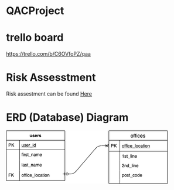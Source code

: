 # QACProject

# trello board

https://trello.com/b/C6OVfoPZ/qaa

# Risk Assesstment

Risk assestment can be found [Here](https://docs.google.com/spreadsheets/d/1e9dNWcu6ro9YcTkmCDNhyVzRHGwjEr3RxXqMkqxVKZE/edit?usp=sharing)

# ERD (Database) Diagram 

![](Documentation_rss/ERD.png)

